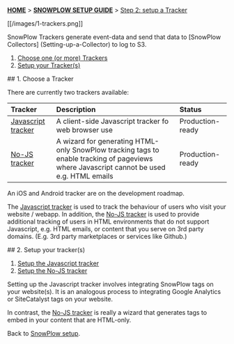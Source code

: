 <a name="top" />

[**HOME**](Home) > [**SNOWPLOW SETUP GUIDE**](Setting-up-SnowPlow) > [Step 2: setup a Tracker](Setting-up-a-tracker)

[[/images/1-trackers.png]]

SnowPlow Trackers generate event-data and send that data to [SnowPlow Collectors] (Setting-up-a-Collector) to log to S3.

1. [Choose one (or more) Trackers](#choose)
2. [Setup your Tracker(s)](#setup)

<a name="choose" />
## 1. Choose a Tracker

There are currently two trackers available:

| **Tracker**                                    | **Description**                                     | **Status**       |
|:-----------------------------------------------|:----------------------------------------------------|:-----------------|
| [Javascript tracker](javascript-tracker-setup) | A client-side Javascript tracker fo web browser use | Production-ready |
| [No-JS tracker](no-js-tracker-setup)           | A wizard for generating HTML-only SnowPlow tracking tags to enable tracking of pageviews where Javascript cannot be used e.g. HTML emails | Production-ready |

An iOS and Android tracker are on the development roadmap.

The [Javascript tracker](javascript-tracker-setup) is used to track the behaviour of users who visit your website / webapp. In addition, the [No-JS tracker](no-js-tracker-setup) is used to provide additional tracking of users in HTML environments that do not support Javascript, e.g. HTML emails, or content that you serve on 3rd party domains. (E.g. 3rd party marketplaces or services like Github.)

<a name="setup" />
## 2. Setup your tracker(s)

1. [Setup the Javascript tracker](javascript-tracker-setup)
2. [Setup the No-JS tracker](no-js-tracker-setup)

Setting up the Javascript tracker involves integrating SnowPlow tags on your website(s). It is an analogous process to integrating Google Analytics or SiteCatalyst tags on your website.

In contrast, the [No-JS tracker](no-js-tracker-setup) is really a wizard that generates tags to embed in your content that are HTML-only.

Back to [SnowPlow setup](Setting-up-SnowPlow).